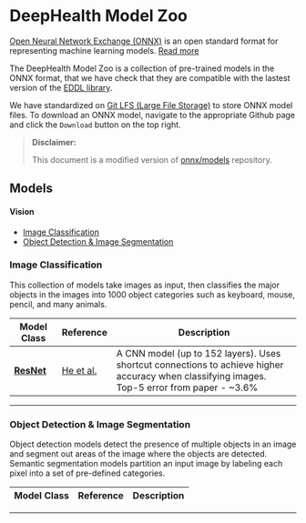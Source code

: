 # DeepHealth Model Zoo

[Open Neural Network Exchange (ONNX)](http://onnx.ai) is an open standard format for representing machine learning models. [Read more](https://github.com/onnx/onnx)

The DeepHealth Model Zoo is a collection of pre-trained models in the ONNX format, that we have check that they are compatible with the lastest version of the [EDDL library](https://github.com/deephealthproject/eddl).

We have standardized on [Git LFS (Large File Storage)](https://git-lfs.github.com/) to store ONNX model files. To download an ONNX model, navigate to the appropriate Github page and click the `Download` button on the top right.

> **Disclaimer:**
> 
> This document is a modified version of [onnx/models](https://github.com/onnx/models) repository.

## Models

#### Vision

* [Image Classification](#image_classification)
* [Object Detection & Image Segmentation](#object_detection)


### Image Classification <a name="image_classification"/>

This collection of models take images as input, then classifies the major objects in the images into 1000 object categories such as keyboard, mouse, pencil, and many animals.

|Model Class |Reference |Description |
|-|-|-|
|<b>[ResNet](https://github.com/onnx/models/tree/master/vision/classification/resnet)</b>|[He et al.](https://arxiv.org/abs/1512.03385)|A CNN model (up to 152 layers). Uses shortcut connections to achieve higher accuracy when classifying images. <br> Top-5 error from paper - ~3.6%|
<hr>


### Object Detection & Image Segmentation <a name="object_detection"/>

Object detection models detect the presence of multiple objects in an image and segment out areas of the image where the objects are detected. Semantic segmentation models partition an input image by labeling each pixel into a set of pre-defined categories.

|Model Class |Reference |Description |
|-|-|-|
<hr>
